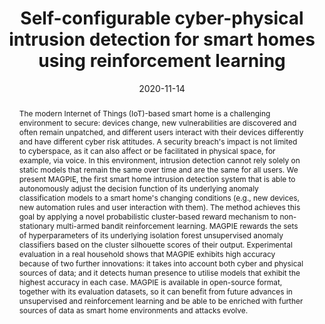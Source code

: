 ---
title: "Self-configurable cyber-physical intrusion detection for smart homes using reinforcement learning"
abstract: "The modern Internet of Things (IoT)-based smart home is a challenging environment to secure: devices change, new vulnerabilities are discovered and often remain unpatched, and different users interact with their devices differently and have different cyber risk attitudes. A security breach's impact is not limited to cyberspace, as it can also affect or be facilitated in physical space, for example, via voice. In this environment, intrusion detection cannot rely solely on static models that remain the same over time and are the same for all users. We present MAGPIE, the first smart home intrusion detection system that is able to autonomously adjust the decision function of its underlying anomaly classification models to a smart home's changing conditions (e.g., new devices, new automation rules and user interaction with them). The method achieves this goal by applying a novel probabilistic cluster-based reward mechanism to non-stationary multi-armed bandit reinforcement learning. MAGPIE rewards the sets of hyperparameters of its underlying isolation forest unsupervised anomaly classifiers based on the cluster silhouette scores of their output. Experimental evaluation in a real household shows that MAGPIE exhibits high accuracy because of two further innovations: it takes into account both cyber and physical sources of data; and it detects human presence to utilise models that exhibit the highest accuracy in each case. MAGPIE is available in open-source format, together with its evaluation datasets, so it can benefit from future advances in unsupervised and reinforcement learning and be able to be enriched with further sources of data as smart home environments and attacks evolve."
collection: publications
permalink: /publication/heartfield2020self
date: 2020-11-14
venue: 'IEEE Access'
paperurl: '/files/pdf/papers/heartfield2020self.pdf'
link: 'https://ieeexplore.ieee.org/document/9277640'
github: 'https://github.com/isec-greenwich/magpie'
citation: 'Ryan Heartfield, George Loukas, Anatolij Bezemskij, Emmanouil Panaousis (2020). 
	&quot;Self-configurable cyber-physical intrusion detection for smart homes using reinforcement learning.&quot; 
	<i>IEEE Transactions on Information Forensics and Security (IEEE TIFS)</i>, 16, 1720-1735. 
	<span style="color:#2979ab;">(JCR 2021: 7.231, CiteScore 2020: 15.1)</span>'
---